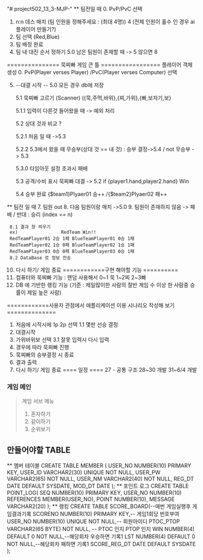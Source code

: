 "# project502_13_3-MJP-"
** 팀전일 때
 0. PvP/PvC 선택
 1. n:n 데스 매치 (팀 인원을 정해주세요 : (최대 4명)) 4 (전체 인원이 홀수 인 경우 ai 플레이어 만들기?)
 2. 팀 선택 (Red,Blue)
 3. 팀 배정 완료
 4. 팀 내 대진 순서 정하기
 5.0 남은 팀원이 존재할 때 -> 5 않으면 8

  =============== 묵찌빠 게임 큰 틀 =================
  플레이어 객체 생성
0. PvP(Player verses Player) /PvC(Player verses Computer) 선택

5. --대결 시작 --
   5.0 모든 경우 db에 저장
   
   5.1 묵찌빠 고르기 (Scanner) ({묵,주먹,바위},{찌,가위},{빠,보자기,보}
   
   5.1.1 입력이 다른것 들어왔을 때 -> 예외 처리
   
   5.2 상대 것과 비교 ?
   
   5.2.1 처음 일 때 ->5.3
   
   5.2.2 5.3에서 왔을 때 무승부(상대 것 == 내 것) : 승부 결정->5.4 / not 무승부 -> 5.3
   
   5.3.0 타임아웃 설정 초과시 패배
   
   5.3 공격/수비 표시 묵찌빠 대결 -> 5.2     if {player1.hand,player2.hand} Win
   
   5.4 승부 완료 {$team1}Plyaer01 승++ /{$team2}Plyaer02 패++
   
** 팀전 일 때
 7. 팀원 out
 8. 다음 팀원이랑 매치 ->5.0
 9. 팀원이 존재하지 않음 -> 패배 / 반대 : 승리 (index == n)

     8.1 결과 창 띄우기
     ex) 				RedTeam Win!!
     RedTeamPlayer01 2승 1패 BlueTeamPlayer01 0승 1패
     RedTeamPlayer02 1승 0패 BlueTeamPlayer02 1승 1패
     RedTeamPlayer03 0승 0패 BlueTeamPlayer03 0승 1패
     8.2 DataBase 로 정보 전송
10. 다시 하기/ 게임 종료
   ============구현 해야할 기능 ==========
1. 컴퓨터와 묵찌빠 기능 :  랜덤 사용해서 0~1 묵 1~2찌 2~3빠
2. DB 에 기반한 랭킹 기능 (기준 :  제일많이한 사람의 절반 게임 수 이상 한 사람중 승률이 제일 높은 사람)

============사용자 관점에서 애플리케이션 이용 시나리오 작성해 보기==============

1. 처음에 시작시에 1p 2p 선택
   1.1 몇판 선승 결정
2. 대결시작
3. 가위바위보 선택
   3.1 잘못 입력시 다시 입력
4. 경우에 따라 묵찌빠 진행
5. 묵찌빠의 승부결정 시 종료
6. 결과 출력
7. 다시 하기/ 게임 종료
   ==== 일정 ====
   27 - 공통 구조
   28~30 개발
   31~6/4 개발
### 게임 메인
> 게임 서브 메뉴
> 1. 혼자하기
> 2. 같이하기
> 3. 순위보기

## 만들어야할 TABLE
** 멤버 테이블
CREATE TABLE MEMBER (
    USER_NO NUMBER(10) PRIMARY KEY, 
    USER_ID VARCHAR2(30) UNIQUE NOT NULL,
    USER_PW VARCHAR2(65) NOT NULL,
    USER_NM VARCHAR2(40) NOT NULL,
    REG_DT DATE DEFAULT SYSDATE,
    MOD_DT DATE
);
** 포인트 로그
CREATE TABLE POINT_LOG(
SEQ NUMBER(10) PRIMARY KEY,
USER_NO NUMBER(10) REFERENCES MEMBER(USER_NO),
POINT NUMBER(10),
MESSAGE VARCHAR2(20)
);
** 랭킹 
CREATE TABLE SCORE_BOARD(--매번 게임실행후 게임결과기록
   SCORENO NUMBER(10) PRIMARY KEY,-- 게임1회당 번호부여
   USER_NO NUMBER(10) UNIQUE NOT NULL,-- 회원아이디
   PTOC_PTOP  VARCHAR2(65 BYTE) NOT NULL, -- PTOC 인지 PTOP 인지 
   WIN NUMBER(4) DEFAULT 0 NOT NULL,--해당회차 우승하면 기록1
   LST NUMBER(4) DEFAULT 0 NOT NULL,--해당회차 패하면 기록1
   SCORE_REG_DT DATE DEFAULT SYSDATE
);
